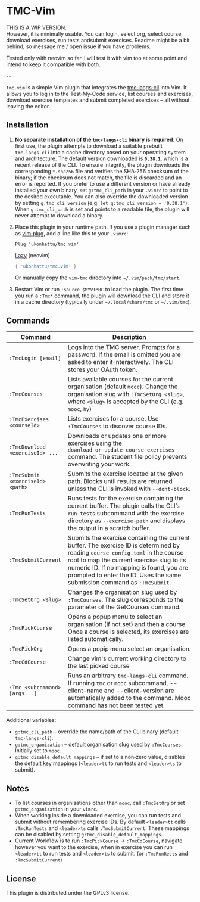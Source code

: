 # TMC-Vim

THIS IS A WIP VERSION.  
However, it is minimally usable. You can login, select org, select course, download exercises, run tests andsubmit exercises. Readme might be a bit behind, so message me / open issue if you have problems.

Tested only with neovim so far. I will test it with vim too at some point and intend to keep it compatible with both.

--

`tmc.vim` is a simple Vim plugin that integrates the
[tmc‑langs‑cli](https://github.com/rage/tmc-langs-rust/tree/main/crates/tmc-langs-cli) into Vim.  It allows you to
log in to the Test‑My‑Code service, list courses and exercises, download
exercise templates and submit completed exercises – all without leaving the
editor.

## Installation

1. **No separate installation of the `tmc‑langs‑cli` binary is required.**
   On first use, the plugin attempts to download a suitable prebuilt
   `tmc‑langs‑cli` into a cache directory based on your operating system and
   architecture.  The default version downloaded is **`0.38.1`**, which is a
   recent release of the CLI.  To ensure integrity, the plugin
   downloads the corresponding `*.sha256` file and verifies the
   SHA‑256 checksum of the binary; if the checksum does not match, the file
   is discarded and an error is reported.  If you prefer to use a different
   version or have already installed your own binary, set
   `g:tmc_cli_path` in your `.vimrc` to point to the desired executable.  You
   can also override the downloaded version by setting
   `g:tmc_cli_version` (e.g. `let g:tmc_cli_version = '0.38.1'`).  When
   `g:tmc_cli_path` is set and points to a readable file, the plugin will
   never attempt to download a binary.

2. Place this plugin in your runtime path.  If you use a plugin manager such as
   [vim‑plug](https://github.com/junegunn/vim-plug), add a line like this to
   your `.vimrc`:

   ```vim
   Plug 'ukonhattu/tmc.vim'
   ```

   [Lazy](https://https://github.com/folke/lazy.nvim) (neovim)
   ```lua
   { 'ukonhattu/tmc.vim' }
   ```

   Or manually copy the `vim‑tmc` directory into `~/.vim/pack/tmc/start`.

3. Restart Vim or run `:source $MYVIMRC` to load the plugin.  The first time
   you run a `:Tmc*` command, the plugin will download the CLI and store it
   in a cache directory (typically under `~/.local/share/tmc` or `~/.vim/tmc`).

## Commands

| Command | Description |
|---|---|
| `:TmcLogin [email]` | Logs into the TMC server.  Prompts for a password.  If the email is omitted you are asked to enter it interactively.  The CLI stores your OAuth token. |
| `:TmcCourses` | Lists available courses for the current organisation (default `mooc`).  Change the organisation slug with `:TmcSetOrg <slug>`, where `<slug>` is accepted by the CLI (e.g. `mooc`, `hy`) |
| `:TmcExercises <courseId>` | Lists exercises for a course.  Use `:TmcCourses` to discover course IDs. |
| `:TmcDownload <exerciseId> ...` | Downloads or updates one or more exercises using the `download‑or‑update‑course‑exercises` command.  The student file policy prevents overwriting your work. |
| `:TmcSubmit <exerciseId> <path>` | Submits the exercise located at the given path.  Blocks until results are returned unless the CLI is invoked with `--dont-block`. |
| `:TmcRunTests` | Runs tests for the exercise containing the current buffer.  The plugin calls the CLI’s `run-tests` subcommand with the exercise directory as `--exercise-path` and displays the output in a scratch buffer. |
| `:TmcSubmitCurrent` | Submits the exercise containing the current buffer.  The exercise ID is determined by reading `course_config.toml` in the course root to map the current exercise slug to its numeric ID.  If no mapping is found, you are prompted to enter the ID.  Uses the same submission command as `:TmcSubmit`. |
| `:TmcSetOrg <slug>` | Changes the organisation slug used by `:TmcCourses`.  The slug corresponds to the parameter of the GetCourses command. |
| `:TmcPickCourse` | Opens a popup menu to select an organisation (if not set) and then a course.  Once a course is selected, its exercises are listed automatically. |
|`:TmcPickOrg` | Opens a popip menu select an organisation.
|`:TmcCdCourse`| Change vim's current working directory to the last picked course
| `:Tmc <subcommand> [args...]` | Runs an arbitrary `tmc-langs-cli` command. If running  `tmc` or `mooc` subcommand, --client-name and --client-version are automatically added to the command. Mooc command has not been tested yet.|

Additional variables:

* `g:tmc_cli_path` – override the name/path of the CLI binary (default
  `tmc‑langs‑cli`).
* `g:tmc_organization` – default organisation slug used by `:TmcCourses`.  Initially set to `mooc`.
* `g:tmc_disable_default_mappings` – if set to a non‑zero value, disables the default key mappings (`<leader>tt` to run tests and `<leader>ts` to submit).

## Notes

* To list courses in organisations other than `mooc`, call `:TmcSetOrg` or set
  `g:tmc_organization` in your `vimrc`.
* When working inside a downloaded exercise, you can run tests and submit
  without remembering exercise IDs.  By default `<leader>tt` calls
  `:TmcRunTests` and `<leader>ts` calls `:TmcSubmitCurrent`.  These mappings
  can be disabled by setting `g:tmc_disable_default_mappings`.
* Current Workflow is to run `:TmcPickCourse` -> `:TmcCdCourse`, navigate however you want to the exercise, when in exercise you can run `<leader>tt` to run tests and `<leader>ts` to submit. (or `:TmcRunRests` and `:TmcSubmitCurrent`)

## License

This plugin is distributed under the GPLv3 license.
